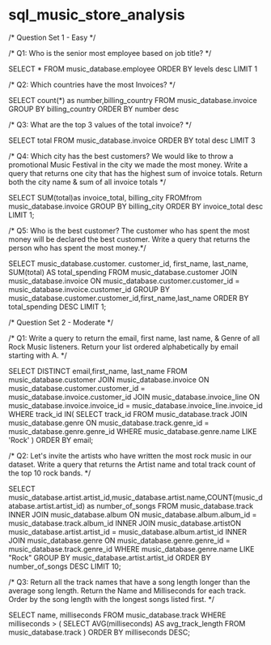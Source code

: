 # sql_music_store_analysis

/* Question Set 1 - Easy */

/* Q1: Who is the senior most employee based on job title? */

SELECT *
FROM music_database.employee
ORDER BY levels desc
LIMIT 1

/* Q2: Which countries have the most Invoices? */

SELECT count(*) as number,billing_country
FROM music_database.invoice
GROUP BY billing_country
ORDER BY number desc

/* Q3: What are the top 3 values of the total invoice? */

SELECT total
FROM music_database.invoice
ORDER BY total desc
LIMIT 3

/* Q4: Which city has the best customers? We would like to throw a promotional Music Festival in the city we made the most money.
Write a query that returns one city that has the highest sum of invoice totals.
Return both the city name & sum of all invoice totals */

SELECT SUM(total)as invoice_total, billing_city
FROMfrom music_database.invoice
GROUP BY billing_city
ORDER BY invoice_total desc
LIMIT 1;

/* Q5: Who is the best customer? The customer who has spent the most money will be declared the best customer.
Write a query that returns the person who has spent the most money.*/

SELECT
music_database.customer. customer_id, first_name, last_name, SUM(total) AS total_spending
FROM music_database.customer
JOIN music_database.invoice ON music_database.customer.customer_id = music_database.invoice.customer_id
GROUP BY music_database.customer.customer_id,first_name,last_name
ORDER BY total_spending DESC
LIMIT 1;

/* Question Set 2 - Moderate */

/* Q1: Write a query to return the email, first name, last name, & Genre of all Rock Music listeners.
Return your list ordered alphabetically by email starting with A. */

SELECT DISTINCT email,first_name, last_name
FROM music_database.customer
JOIN music_database.invoice ON music_database.customer.customer_id = music_database.invoice.customer_id
JOIN music_database.invoice_line ON music_database.invoice.invoice_id = music_database.invoice_line.invoice_id
WHERE track_id IN(
SELECT track_id FROM music_database.track
JOIN music_database.genre ON music_database.track.genre_id = music_database.genre.genre_id
WHERE music_database.genre.name LIKE 'Rock'
)
ORDER BY email;

/* Q2: Let's invite the artists who have written the most rock music in our dataset.
Write a query that returns the Artist name and total track count of the top 10 rock bands. */

SELECT music_database.artist.artist_id,music_database.artist.name,COUNT(music_database.artist.artist_id) as number_of_songs
FROM music_database.track
INNER JOIN music_database.album ON music_database.album.album_id = music_database.track.album_id
INNER JOIN music_database.artistON music_database.artist.artist_id = music_database.album.artist_id
INNER JOIN music_database.genre ON music_database.genre.genre_id = music_database.track.genre_id
WHERE music_database.genre.name LIKE "Rock"
GROUP BY music_database.artist.artist_id
ORDER BY number_of_songs DESC
LIMIT 10;

/* Q3: Return all the track names that have a song length longer than the average song length.
Return the Name and Milliseconds for each track. Order by the song length with the longest songs listed first. */

SELECT name, milliseconds
FROM music_database.track
WHERE milliseconds > (
SELECT AVG(milliseconds) AS avg_track_length
FROM music_database.track )
ORDER BY milliseconds DESC;
